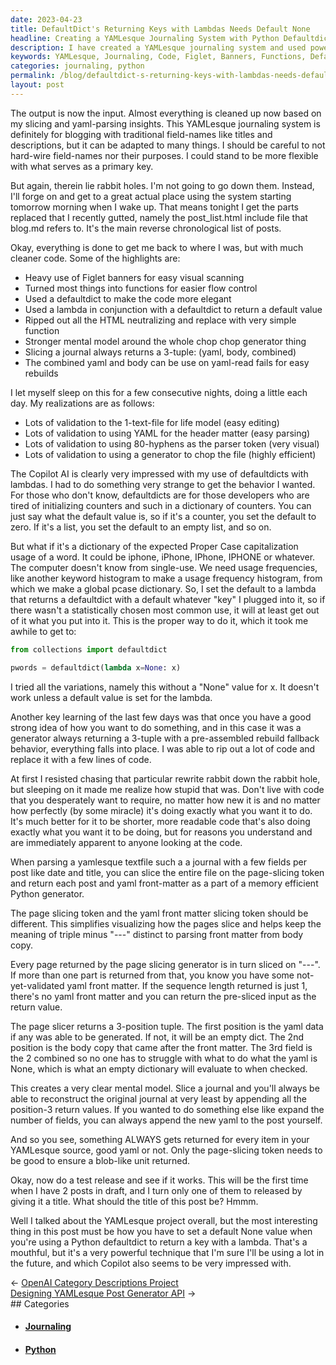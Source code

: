 ```yaml
---
date: 2023-04-23
title: DefaultDict's Returning Keys with Lambdas Needs Default None
headline: Creating a YAMLesque Journaling System with Python Defaultdict and Lambda Techniques
description: I have created a YAMLesque journaling system and used powerful techniques such as setting a default None value with Python defaultdict and lambdas for improved flow control and efficiency. Learn how I used this project to write two blog posts, and watch the new release process in action.
keywords: YAMLesque, Journaling, Code, Figlet, Banners, Functions, Defaultdict, Lambdas, Flow Control, Efficiency, Realization, Python, Default None, Draft, Posts, Title
categories: journaling, python
permalink: /blog/defaultdict-s-returning-keys-with-lambdas-needs-default-none/
layout: post
---
```



The output is now the input. Almost everything is cleaned up now based on my
slicing and yaml-parsing insights. This YAMLesque journaling system is
definitely for blogging with traditional field-names like titles and
descriptions, but it can be adapted to many things. I should be careful to not
hard-wire field-names nor their purposes. I could stand to be more flexible
with what serves as a primary key. 

But again, therein lie rabbit holes. I'm not going to go down them. Instead,
I'll forge on and get to a great actual place using the system starting tomorrow
morning when I wake up. That means tonight I get the parts replaced that I
recently gutted, namely the post_list.html include file that blog.md refers to.
It's the main reverse chronological list of posts.

Okay, everything is done to get me back to where I was, but with much cleaner
code. Some of the highlights are:

- Heavy use of Figlet banners for easy visual scanning
- Turned most things into functions for easier flow control
- Used a defaultdict to make the code more elegant
- Used a lambda in conjunction with a defaultdict to return a default value
- Ripped out all the HTML neutralizing and replace with very simple function
- Stronger mental model around the whole chop chop generator thing
- Slicing a journal always returns a 3-tuple: (yaml, body, combined)
- The combined yaml and body can be use on yaml-read fails for easy rebuilds

I let myself sleep on this for a few consecutive nights, doing a little each
day. My realizations are as follows:

- Lots of validation to the 1-text-file for life model (easy editing)
- Lots of validation to using YAML for the header matter (easy parsing)
- Lots of validation to using 80-hyphens as the parser token (very visual)
- Lots of validation to using a generator to chop the file (highly efficient)

The Copilot AI is clearly very impressed with my use of defaultdicts with
lambdas. I had to do something very strange to get the behavior I wanted. For
those who don't know, defaultdicts are for those developers who are tired of
initializing counters and such in a dictionary of counters. You can just say
what the default value is, so if it's a counter, you set the default to zero.
If it's a list, you set the default to an empty list, and so on.

But what if it's a dictionary of the expected Proper Case capitalization usage
of a word. It could be iphone, iPhone, IPhone, IPHONE or whatever. The computer
doesn't know from single-use. We need usage frequencies, like another keyword
histogram to make a usage frequency histogram, from which we make a global
pcase dictionary. So, I set the default to a lambda that returns a defaultdict
with a default whatever "key" I plugged into it, so if there wasn't a
statistically chosen most common use, it will at least get out of it what you
put into it. This is the proper way to do it, which it took me awhile to get
to:

```python
from collections import defaultdict

pwords = defaultdict(lambda x=None: x)
```

I tried all the variations, namely this without a "None" value for x. It
doesn't work unless a default value is set for the lambda.

Another key learning of the last few days was that once you have a good strong
idea of how you want to do something, and in this case it was a generator
always returning a 3-tuple with a pre-assembled rebuild fallback behavior,
everything falls into place. I was able to rip out a lot of code and replace it
with a few lines of code.

At first I resisted chasing that particular rewrite rabbit down the rabbit
hole, but sleeping on it made me realize how stupid that was. Don't live with
code that you desperately want to require, no matter how new it is and no
matter how perfectly (by some miracle) it's doing exactly what you want it to
do. It's much better for it to be shorter, more readable code that's also doing
exactly what you want it to be doing, but for reasons you understand and are
immediately apparent to anyone looking at the code.

When parsing a yamlesque textfile such a a journal with a few fields per post
like date and title, you can slice the entire file on the page-slicing token
and return each post and yaml front-matter as a part of a memory efficient
Python generator. 

The page slicing token and the yaml front matter slicing token should be
different. This simplifies visualizing how the pages slice and helps keep the
meaning of triple minus "---" distinct to parsing front matter from body copy. 

Every page returned by the page slicing generator is in turn sliced on "---".
If more than one part is returned from that, you know you have some
not-yet-validated yaml front matter. If the sequence length returned is just 1,
there's no yaml front matter and you can return the pre-sliced input as the
return value. 

The page slicer returns a 3-position tuple. The first position is the yaml data
if any was able to be generated. If not, it will be an empty dict. The 2nd
position is the body copy that came after the front matter. The 3rd field is
the 2 combined so no one has to struggle with what to do what the yaml is None,
which is what an empty dictionary will evaluate to when checked. 

This creates a very clear mental model. Slice a journal and you'll always be
able to reconstruct the original journal at very least by appending all the
position-3 return values. If you wanted to do something else like expand the
number of fields, you can always append the new yaml to the post yourself. 

And so you see, something ALWAYS gets returned for every item in your YAMLesque
source, good yaml or not. Only the page-slicing token needs to be good to
ensure a blob-like unit returned.

Okay, now do a test release and see if it works. This will be the first time
when I have 2 posts in draft, and I turn only one of them to released by giving
it a title. What should the title of this post be? Hmmm.

Well I talked about the YAMLesque project overall, but the most interesting
thing in this post must be how you have to set a default None value when you're
using a Python defaultdict to return a key with a lambda. That's a mouthful,
but it's a very powerful technique that I'm sure I'll be using a lot in the
future, and which Copilot also seems to be very impressed with.


<div class="post-nav"><div class="post-nav-prev"><span class="arrow">&larr;&nbsp;</span><a href="/blog/openai-category-descriptions-project">OpenAI Category Descriptions Project</a></div><div class="post-nav-next"><a href="/blog/designing-yamlesque-post-generator-api">Designing YAMLesque Post Generator API</a><span class="arrow">&nbsp;&rarr;</span></div></div>
## Categories

<ul>
<li><h4><a href='/journaling/'>Journaling</a></h4></li>
<li><h4><a href='/python/'>Python</a></h4></li></ul>